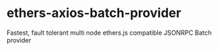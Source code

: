 # ethers-axios-batch-provider
Fastest, fault tolerant multi node ethers.js compatible JSONRPC Batch provider
